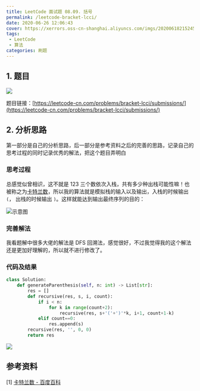 ```yaml
---
title: LeetCode 面试题 08.09. 括号
permalink: /leetcode-bracket-lcci/
date: 2020-06-26 12:06:43
cover: https://xerrors.oss-cn-shanghai.aliyuncs.com/imgs/20200618215245.png
tags: 
 - LeetCode
 - 算法
categories: 刷题
---
```


## 1. 题目

![](https://xerrors.oss-cn-shanghai.aliyuncs.com/imgs/20200626120712.png)

题目链接：[https://leetcode-cn.com/problems/bracket-lcci/submissions/](https://leetcode-cn.com/problems/bracket-lcci/submissions/)

<!-- more -->

## 2. 分析思路

第一部分是自己的分析思路，后一部分是参考资料之后的完善的思路，记录自己的思考过程的同时记录优秀的解法，把这个题目弄明白

### 思考过程

总感觉似曾相识，这不就是 123 三个数依次入栈，共有多少种出栈可能性嘛！也被称之为[卡特兰数](https://baike.baidu.com/item/%E5%8D%A1%E7%89%B9%E5%85%B0%E6%95%B0)，所以我的算法就是模拟栈的输入以及输出，入栈的时候输出 `(`， 出栈的时候输出 `)`。这样就能达到输出最终序列的目的：

![示意图](https://xerrors.oss-cn-shanghai.aliyuncs.com/imgs/20200626123359.png)

### 完善解法

我看题解中很多大佬的解法是 DFS 回溯法，感觉很好，不过我觉得我的这个解法还是更加好理解的，所以就不进行修改了。

### 代码及结果

```python
class Solution:
    def generateParenthesis(self, n: int) -> List[str]:
        res = []
        def recursive(res, s, i, count):
            if i < n:
                for k in range(count+2):
                    recursive(res, s+'('+')'*k, i+1, count+1-k)
            elif count==0:
                res.append(s)
        recursive(res, '', 0, 0)
        return res
```

![](https://xerrors.oss-cn-shanghai.aliyuncs.com/imgs/20200626120522.png)


## 参考资料

[1] [卡特兰数 - 百度百科](https://baike.baidu.com/item/%E5%8D%A1%E7%89%B9%E5%85%B0%E6%95%B0)